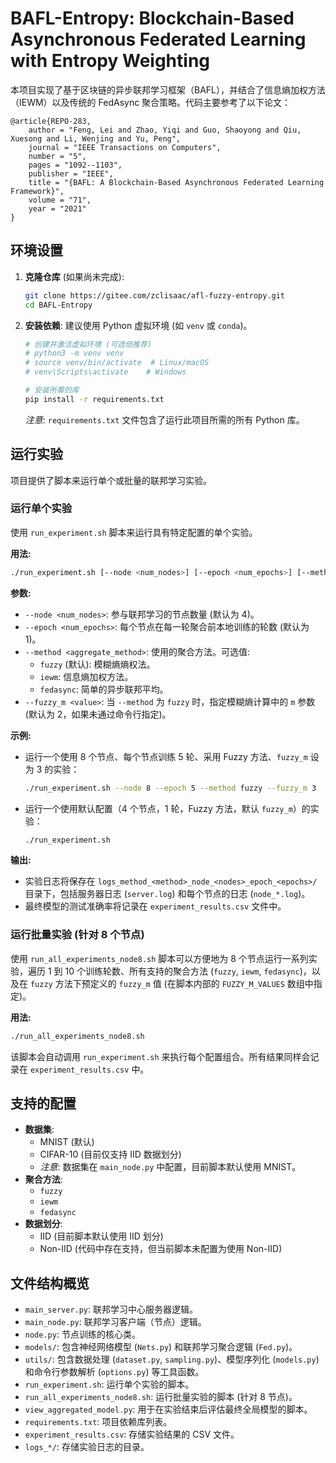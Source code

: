 # BAFL-Entropy: Blockchain-Based Asynchronous Federated Learning with Entropy Weighting

本项目实现了基于区块链的异步联邦学习框架（BAFL），并结合了信息熵加权方法（IEWM）以及传统的 FedAsync 聚合策略。代码主要参考了以下论文：

```
@article{REPO-283,
    author = "Feng, Lei and Zhao, Yiqi and Guo, Shaoyong and Qiu, Xuesong and Li, Wenjing and Yu, Peng",
    journal = "IEEE Transactions on Computers",
    number = "5",
    pages = "1092--1103",
    publisher = "IEEE",
    title = "{BAFL: A Blockchain-Based Asynchronous Federated Learning Framework}",
    volume = "71",
    year = "2021"
}
```

## 环境设置

1.  **克隆仓库** (如果尚未完成):
    ```bash
    git clone https://gitee.com/zclisaac/afl-fuzzy-entropy.git
    cd BAFL-Entropy
    ```

2.  **安装依赖**:
    建议使用 Python 虚拟环境 (如 `venv` 或 `conda`)。
    ```bash
    # 创建并激活虚拟环境 (可选但推荐)
    # python3 -m venv venv
    # source venv/bin/activate  # Linux/macOS
    # venv\Scripts\activate    # Windows

    # 安装所需的库
    pip install -r requirements.txt
    ```
    *注意*: `requirements.txt` 文件包含了运行此项目所需的所有 Python 库。

## 运行实验

项目提供了脚本来运行单个或批量的联邦学习实验。

### 运行单个实验

使用 `run_experiment.sh` 脚本来运行具有特定配置的单个实验。

**用法:**

```bash
./run_experiment.sh [--node <num_nodes>] [--epoch <num_epochs>] [--method <aggregate_method>]
```

**参数:**

*   `--node <num_nodes>`: 参与联邦学习的节点数量 (默认为 4)。
*   `--epoch <num_epochs>`: 每个节点在每一轮聚合前本地训练的轮数 (默认为 1)。
*   `--method <aggregate_method>`: 使用的聚合方法。可选值:
    *   `fuzzy` (默认): 模糊熵熵权法。
    *   `iewm`: 信息熵加权方法。
    *   `fedasync`: 简单的异步联邦平均。
*   `--fuzzy_m <value>`: 当 `--method` 为 `fuzzy` 时，指定模糊熵计算中的 `m` 参数 (默认为 2，如果未通过命令行指定)。

**示例:**

*   运行一个使用 8 个节点、每个节点训练 5 轮、采用 Fuzzy 方法、`fuzzy_m` 设为 3 的实验：
    ```bash
    ./run_experiment.sh --node 8 --epoch 5 --method fuzzy --fuzzy_m 3
    ```
*   运行一个使用默认配置（4 个节点，1 轮，Fuzzy 方法，默认 `fuzzy_m`）的实验：
    ```bash
    ./run_experiment.sh
    ```

**输出:**

*   实验日志将保存在 `logs_method_<method>_node_<nodes>_epoch_<epochs>/` 目录下，包括服务器日志 (`server.log`) 和每个节点的日志 (`node_*.log`)。
*   最终模型的测试准确率将记录在 `experiment_results.csv` 文件中。

### 运行批量实验 (针对 8 个节点)

使用 `run_all_experiments_node8.sh` 脚本可以方便地为 8 个节点运行一系列实验，遍历 1 到 10 个训练轮数、所有支持的聚合方法 (`fuzzy`, `iewm`, `fedasync`)，以及在 `fuzzy` 方法下预定义的 `fuzzy_m` 值 (在脚本内部的 `FUZZY_M_VALUES` 数组中指定)。

**用法:**

```bash
./run_all_experiments_node8.sh
```

该脚本会自动调用 `run_experiment.sh` 来执行每个配置组合。所有结果同样会记录在 `experiment_results.csv` 中。

## 支持的配置

*   **数据集**:
    *   MNIST (默认)
    *   CIFAR-10 (目前仅支持 IID 数据划分)
    *   *注意*: 数据集在 `main_node.py` 中配置，目前脚本默认使用 MNIST。
*   **聚合方法**:
    *   `fuzzy`
    *   `iewm`
    *   `fedasync`
*   **数据划分**:
    *   IID (目前脚本默认使用 IID 划分)
    *   Non-IID (代码中存在支持，但当前脚本未配置为使用 Non-IID)

## 文件结构概览

*   `main_server.py`: 联邦学习中心服务器逻辑。
*   `main_node.py`: 联邦学习客户端（节点）逻辑。
*   `node.py`: 节点训练的核心类。
*   `models/`: 包含神经网络模型 (`Nets.py`) 和联邦学习聚合逻辑 (`Fed.py`)。
*   `utils/`: 包含数据处理 (`dataset.py`, `sampling.py`)、模型序列化 (`models.py`) 和命令行参数解析 (`options.py`) 等工具函数。
*   `run_experiment.sh`: 运行单个实验的脚本。
*   `run_all_experiments_node8.sh`: 运行批量实验的脚本 (针对 8 节点)。
*   `view_aggregated_model.py`: 用于在实验结束后评估最终全局模型的脚本。
*   `requirements.txt`: 项目依赖库列表。
*   `experiment_results.csv`: 存储实验结果的 CSV 文件。
*   `logs_*/`: 存储实验日志的目录。
